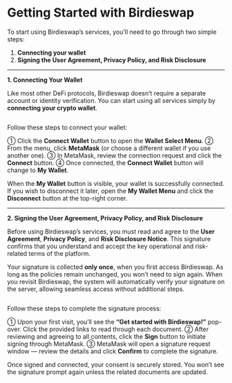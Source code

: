 # Getting Started with Birdieswap

To start using Birdieswap’s services, you’ll need to go through two simple steps:

1. **Connecting your wallet**
2. **Signing the User Agreement, Privacy Policy, and Risk Disclosure**

***

**1. Connecting Your Wallet**

Like most other DeFi protocols, Birdieswap doesn’t require a separate account or identity verification. You can start using all services simply by **connecting your crypto wallet**.

<figure><img src="https://crypttempo.gitbook.io/birdieswap/~gitbook/image?url=https%3A%2F%2F3718254475-files.gitbook.io%2F%7E%2Ffiles%2Fv0%2Fb%2Fgitbook-x-prod.appspot.com%2Fo%2Fspaces%252Fl809DnxvErlAtMYeaBDi%252Fuploads%252FbHnWJ6y078hQLgiA84gF%252F%25E1%2584%2589%25E1%2585%25B3%25E1%2584%258F%25E1%2585%25B3%25E1%2584%2585%25E1%2585%25B5%25E1%2586%25AB%25E1%2584%2589%25E1%2585%25A3%25E1%2586%25BA%25202025-10-29%2520%25E1%2584%258B%25E1%2585%25A9%25E1%2584%2592%25E1%2585%25AE%25205.54.58.png%3Falt%3Dmedia%26token%3D0bddaae7-2c4a-4476-b525-b1ca675f697e&#x26;width=768&#x26;dpr=4&#x26;quality=100&#x26;sign=5f2ad0d0&#x26;sv=2" alt=""><figcaption></figcaption></figure>

Follow these steps to connect your wallet:

① Click the **Connect Wallet** button to open the **Wallet Select Menu**. ② From the menu, click **MetaMask** (or choose a different wallet if you use another one). ③ In MetaMask, review the connection request and click the **Connect** button. ④ Once connected, the **Connect Wallet** button will change to **My Wallet**.

When the **My Wallet** button is visible, your wallet is successfully connected. If you wish to disconnect it later, open the **My Wallet Menu** and click the **Disconnect** button at the top-right corner.

***

**2. Signing the User Agreement, Privacy Policy, and Risk Disclosure**

Before using Birdieswap’s services, you must read and agree to the **User Agreement**, **Privacy Policy**, and **Risk Disclosure Notice**. This signature confirms that you understand and accept the key operational and risk-related terms of the platform.

Your signature is collected **only once**, when you first access Birdieswap. As long as the policies remain unchanged, you won’t need to sign again. When you revisit Birdieswap, the system will automatically verify your signature on the server, allowing seamless access without additional steps.

<figure><img src="https://crypttempo.gitbook.io/birdieswap/~gitbook/image?url=https%3A%2F%2F3718254475-files.gitbook.io%2F%7E%2Ffiles%2Fv0%2Fb%2Fgitbook-x-prod.appspot.com%2Fo%2Fspaces%252Fl809DnxvErlAtMYeaBDi%252Fuploads%252FNio0RrL979DsdYRCXY1w%252F%25E1%2584%2589%25E1%2585%25B3%25E1%2584%258F%25E1%2585%25B3%25E1%2584%2585%25E1%2585%25B5%25E1%2586%25AB%25E1%2584%2589%25E1%2585%25A3%25E1%2586%25BA%25202025-10-29%2520%25E1%2584%258B%25E1%2585%25A9%25E1%2584%2592%25E1%2585%25AE%25206.28.02.png%3Falt%3Dmedia%26token%3De7d6432e-98e4-490b-b496-dcd3f66fa278&#x26;width=768&#x26;dpr=4&#x26;quality=100&#x26;sign=979b509b&#x26;sv=2" alt=""><figcaption></figcaption></figure>

Follow these steps to complete the signature process:

① Upon your first visit, you’ll see the **“Get started with Birdieswap!”** pop-over. Click the provided links to read through each document. ② After reviewing and agreeing to all contents, click the **Sign** button to initiate signing through MetaMask. ③ MetaMask will open a signature request window — review the details and click **Confirm** to complete the signature.

Once signed and connected, your consent is securely stored. You won’t see the signature prompt again unless the related documents are updated.

